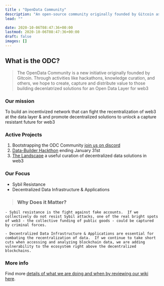 ```yaml
---
title : "OpenData Community"
description: "An open-source community originally founded by Gitcoin as a part of their efforts to enable communities to fund their shared needs."
lead: ""

date: 2020-10-06T08:47:36+00:00
lastmod: 2020-10-06T08:47:36+00:00
draft: false
images: []
---
```

## What is the ODC?
> The OpenData Community is a new initiative originally founded by Gitcoin. Through activities like hackathons, knowledge curation, and others, we hope to create, capture and distribute value to those building decenlatrized solutions for an Open Data Layer for web3


### Our mission
To build an incentivized network that can fight the recentralization of web3 at the data layer & and promote decentralized solutions to unlock a capture resistant future for web3

### Active Projects
1. Bootstrapping the ODC Community [join us on discord](https://discord.gg/8zMHkgscrf)
2. [Data-Builder Hackthon](https://gitcoin.co/hackathon/DataBuilders/?) ending January 31st 
3. [The Landscape](https://github.com/OpenDataforWeb3/Landscape/) a useful curation of decentralized data solutions in web3


### Our Focus
- Sybil Resistance
- Decentralized Data Infrastructure & Applications

> ### Why Does it Matter?
    - Sybil resistance is the fight against fake accounts.  If we collectively do not resist Sybil attacks, one of the real bright spots of web3 - the collective funding of public goods - could be captured by criminal forces.  

    - Decentralized Data Infrastructure & Applications are essential for combating the recentralization of data.  If we continue to take short cuts when accessing and analyzing blockchain data, we are adding vulnerability to the ecosystem right above the decentralized blockchains.   


### More info

Find more [details of what we are doing and when by reviewing our wiki here](https://github.com/OpenDataforWeb3/Landscape/wiki). 